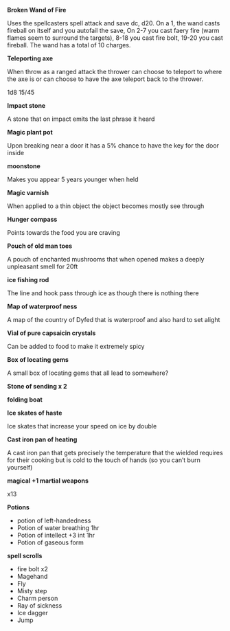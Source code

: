 **Broken Wand of Fire**

Uses the spellcasters spell attack and save dc, d20. On a 1, the wand casts fireball on itself and you autofail the save, On 2-7 you cast faery fire (warm flames seem to surround the targets), 8-18 you cast fire bolt, 19-20 you cast fireball. The wand has a total of 10 charges.

**Teleporting axe**

When throw as a ranged attack the thrower can choose to teleport to where the axe is or can choose to have the axe teleport back to the thrower.

1d8 15/45

**Impact stone**

A stone that on impact emits the last phrase it heard

**Magic plant pot**

Upon breaking near a door it has a 5% chance to have the key for the door inside

**moonstone**

Makes you appear 5 years younger when held

**Magic varnish**

When applied to a thin object the object becomes mostly see through

**Hunger compass**

Points towards the food you are craving

**Pouch of old man toes**

A pouch of enchanted mushrooms that when opened makes a deeply unpleasant smell for 20ft

**ice fishing rod**

The line and hook pass through ice as though there is nothing there

**Map of waterproof ness**

A map of the country of Dyfed that is waterproof and also hard to set alight

**Vial of pure capsaicin crystals**

Can be added to food to make it extremely spicy

**Box of locating gems**

A small box of locating gems that all lead to somewhere?

**Stone of sending x 2**

**folding boat**

**Ice skates of haste**

Ice skates that increase your speed on ice by double

**Cast iron pan of heating**

A cast iron pan that gets precisely the temperature that the wielded requires for their cooking but is cold to the touch of hands (so you can’t burn yourself)

**magical +1 martial weapons**

x13

**Potions**

- potion of left-handedness
- Potion of water breathing 1hr
- Potion of intellect +3 int 1hr
- Potion of gaseous form

**spell scrolls**

- fire bolt x2
- Magehand
- Fly
- Misty step
- Charm person
- Ray of sickness
- Ice dagger
- Jump